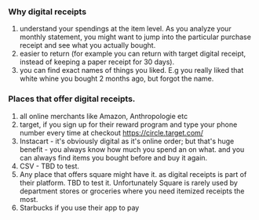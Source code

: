 ### Why digital receipts

1. understand your spendings at the item level. As you analyze your monthly statement,
you might want to jump into the particular purchase receipt and see what you actually bought.
2. easier to return (for example you can return with target digital receipt, instead of keeping a paper receipt for 30 days).
3. you can find exact names of things you liked. E.g you really liked that white whine you bought 2 months ago, but forgot the name.


### Places that offer digital receipts.

1. all online merchants like Amazon, Anthropologie etc
2. target, if you sign up for their reward program and type your phone number every time at checkout https://circle.target.com/
3. Instacart - it's obviously digital as it's online order; but that's huge benefit - you always know how much you spend an on what.
and you can always find items you bought before and buy it again.
4. CSV - TBD to test.
5. Any place that offers square might have it. as digital receipts is part of their platform. TBD to test it.
Unfortunately Square is rarely used by department stores or groceries where you need itemized receipts the most.
6. Starbucks if you use their app to pay
